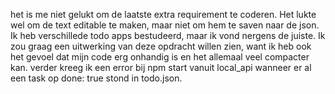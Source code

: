 het is me niet gelukt om de laatste extra requirement te coderen. Het lukte wel om de text editable te maken, maar niet om hem te saven naar de json.
Ik heb verschillede todo apps bestudeerd, maar ik vond nergens de juiste. Ik zou graag een uitwerking van deze opdracht willen zien, want ik heb ook het gevoel dat mijn code erg onhandig is en het allemaal veel compacter kan.
verder kreeg ik een error bij npm start vanuit local_api wanneer er al een task op done: true stond in todo.json. 